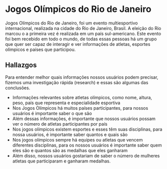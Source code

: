 # Jogos Olímpicos do Rio de Janeiro

Jogos Olímpicos do Rio de Janeiro, foi um evento multiesportivo internacional,
realizada na cidade do Rio de Janeiro, Brasil. A eleição do Rio marcou o
a primeira vez é realizada em um país sul-americano. Este evento foi bem recebido
em todo o mundo, de todas essas pessoas há um grupo que quer ser capaz de
interagir e ver informações de atletas, esportes olímpicos e países que
participou.

## Hallazgos

Para entender melhor quais informações nossos usuários podem precisar,
fizemos uma investigação rápida (research) e essas são algumas das conclusões.

- Informações relevantes sobre atletas olímpicos, como nome, altura, peso,
país que representa e especialidade esportiva
- Nos Jogos Olímpicos há muitos países participantes, para nossos usuários é
importante saber o que são
- Além dessas informações, é importante que nossos usuários possam ver o
número de atletas participantes por país
- Nos jogos olímpicos existem esportes e esses têm suas disciplinas, para nossa
usuários, é importante saber quantos e quais são
- Nos jogos olímpicos sempre há equipes ou atletas que vencem diferentes
disciplinas, para os nossos usuários é importante saber quem eles são e quantos
são as medalhas que eles ganharam
- Além disso, nossos usuários gostariam de saber o número de mulheres
atletas que participaram e ganharam medalhas.
